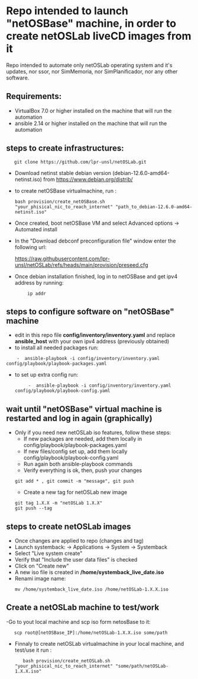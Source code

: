 # Repo intended to launch "netOSBase" machine, in order to create netOSLab liveCD images from it

Repo intended to automate only netOSLab operating system and it's updates, nor ssor, nor SimMemoria, nor SimPlanificador, nor any other software.

## Requirements:
- VirtualBox 7.0 or higher installed on the machine that will run the automation
- ansible 2.14 or higher installed on the machine that will run the automation

## steps to create infrastructures:
```
   git clone https://github.com/lpr-unsl/netOSLab.git
```

- Download netinst stable debian version (debian-12.6.0-amd64-netinst.iso) from https://www.debian.org/distrib/
- to create netOSBase virtualmachine, run :
  ```
  bash provision/create_netOSBase.sh "your_phisical_nic_to_reach_internet" "path_to_debian-12.6.0-amd64-netinst.iso"
  ```
- Once created, boot netOSBase VM and select Advanced options -> Automated install
- In the "Download debconf preconfiguration file" window enter the following url:
  
  https://raw.githubusercontent.com/lpr-unsl/netOSLab/refs/heads/main/provision/preseed.cfg

- Once debian installation finished, log in to netOSBase and get ipv4 address by running:
```
        ip addr
```
## steps to configure software on "netOSBase" machine
- edit in this repo file **config/inventory/inventory.yaml** and replace **ansible_host** with your own ipv4 address (previously obtained)
- to install all needed packages run:
```
	-  ansible-playbook -i config/inventory/inventory.yaml config/playbook/playbook-packages.yaml
```
- to set up extra config run:
   ```
        -  ansible-playbook -i config/inventory/inventory.yaml config/playbook/playbook-config.yaml
   ```

## wait until "netOSBase" virtual machine is restarted and log in again (graphically)
- Only if you need new netOSLab iso features, follow these steps:
  	- If new packages are needed, add them locally in config/playbook/playbook-packages.yaml
 	- If new files/config set up, add them locally config/playbook/playbook-config.yaml
 	- Run again both ansible-playbook commands
 	- Verify everything is ok, then, push your changes
	```
	git add * , git commit -m "message", git push
	```
 	- Create a new tag for netOSLab new image
  	```
  	git tag 1.X.X -m "netOSLab 1.X.X"
  	git push --tag
  	```
## steps to create netOSLab images
- Once changes are applied to repo (changes and tag)
- Launch systemback: -> Applications -> System -> Systemback
- Select "Live system create"
- Verify that "Include the user data files" is checked
- Click on "Create new"
- A new iso file is created in **/home/systemback_live_date.iso**
- Renami image name:
  ```
  mv /home/systemback_live_date.iso /home/netOSLab-1.X.X.iso
  ```

## Create a netOSLab machine to test/work
-Go to yout local machine and scp iso form netosBase to it:
```
   scp root@[netOSBase_IP]:/home/netOSLab-1.X.X.iso some/path
```
- Finnaly to create netOSLab virtualmachine in your local machine, and test/use it run :
  ```
     bash provision/create_netOSLab.sh "your_phisical_nic_to_reach_internet" "some/path/netOSLab-1.X.X.iso"
  ```
